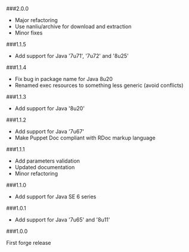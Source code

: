 ###2.0.0

* Major refactoring
* Use nanliu/archive for download and extraction
* Minor fixes 

###1.1.5

* Add support for Java '7u71', '7u72' and '8u25'

###1.1.4

* Fix bug in package name for Java 8u20
* Renamed exec resources to something less generic (avoid conflicts)

###1.1.3

* Add support for Java '8u20'

###1.1.2

* Add support for Java '7u67'
* Make Puppet Doc compliant with RDoc markup language

###1.1.1

* Add parameters validation
* Updated documentation
* Minor refactoring

###1.1.0

* Add support for Java SE 6 series

###1.0.1

* Add support for Java '7u65' and '8u11'

###1.0.0

First forge release
